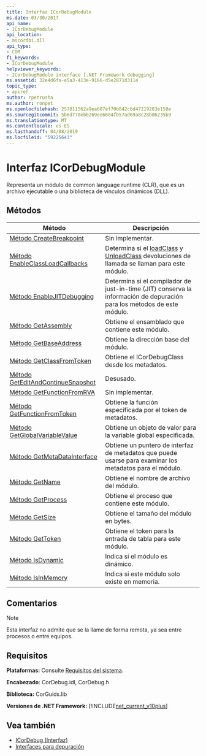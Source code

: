 ```yaml
---
title: Interfaz ICorDebugModule
ms.date: 03/30/2017
api_name:
- ICorDebugModule
api_location:
- mscordbi.dll
api_type:
- COM
f1_keywords:
- ICorDebugModule
helpviewer_keywords:
- ICorDebugModule interface [.NET Framework debugging]
ms.assetid: 32e4d6fa-e5a3-413e-9166-d5e2871d3114
topic_type:
- apiref
author: rpetrusha
ms.author: ronpet
ms.openlocfilehash: 257011562a9ea687ef70b842c6d47219283e158e
ms.sourcegitcommit: 5b6d778ebb269ee6684fb57ad69a8c28b06235b9
ms.translationtype: MT
ms.contentlocale: es-ES
ms.lasthandoff: 04/08/2019
ms.locfileid: "59225643"
---
```

# <a name="icordebugmodule-interface"></a>Interfaz ICorDebugModule

Representa un módulo de common language runtime (CLR), que es un archivo ejecutable o una biblioteca de vínculos dinámicos (DLL).  
  
## <a name="methods"></a>Métodos  
  
|Método|Descripción|  
|------------|-----------------|  
|[Método CreateBreakpoint](../../../../docs/framework/unmanaged-api/debugging/icordebugmodule-createbreakpoint-method.md)|Sin implementar.|  
|[Método EnableClassLoadCallbacks](../../../../docs/framework/unmanaged-api/debugging/icordebugmodule-enableclassloadcallbacks-method.md)|Determina si el [loadClass](../../../../docs/framework/unmanaged-api/debugging/icordebugmanagedcallback-loadclass-method.md) y [UnloadClass](../../../../docs/framework/unmanaged-api/debugging/icordebugmanagedcallback-unloadclass-method.md) devoluciones de llamada se llaman para este módulo.|  
|[Método EnableJITDebugging](../../../../docs/framework/unmanaged-api/debugging/icordebugmodule-enablejitdebugging-method.md)|Determina si el compilador de just-in-time (JIT) conserva la información de depuración para los métodos de este módulo.|  
|[Método GetAssembly](../../../../docs/framework/unmanaged-api/debugging/icordebugmodule-getassembly-method.md)|Obtiene el ensamblado que contiene este módulo.|  
|[Método GetBaseAddress](../../../../docs/framework/unmanaged-api/debugging/icordebugmodule-getbaseaddress-method.md)|Obtiene la dirección base del módulo.|  
|[Método GetClassFromToken](../../../../docs/framework/unmanaged-api/debugging/icordebugmodule-getclassfromtoken-method.md)|Obtiene el ICorDebugClass desde los metadatos.|  
|[Método GetEditAndContinueSnapshot](../../../../docs/framework/unmanaged-api/debugging/icordebugmodule-geteditandcontinuesnapshot-method.md)|Desusado.|  
|[Método GetFunctionFromRVA](../../../../docs/framework/unmanaged-api/debugging/icordebugmodule-getfunctionfromrva-method.md)|Sin implementar.|  
|[Método GetFunctionFromToken](../../../../docs/framework/unmanaged-api/debugging/icordebugmodule-getfunctionfromtoken-method.md)|Obtiene la función especificada por el token de metadatos.|  
|[Método GetGlobalVariableValue](../../../../docs/framework/unmanaged-api/debugging/icordebugmodule-getglobalvariablevalue-method.md)|Obtiene un objeto de valor para la variable global especificada.|  
|[Método GetMetaDataInterface](../../../../docs/framework/unmanaged-api/debugging/icordebugmodule-getmetadatainterface-method.md)|Obtiene un puntero de interfaz de metadatos que puede usarse para examinar los metadatos para el módulo.|  
|[Método GetName](../../../../docs/framework/unmanaged-api/debugging/icordebugmodule-getname-method.md)|Obtiene el nombre de archivo del módulo.|  
|[Método GetProcess](../../../../docs/framework/unmanaged-api/debugging/icordebugmodule-getprocess-method.md)|Obtiene el proceso que contiene este módulo.|  
|[Método GetSize](../../../../docs/framework/unmanaged-api/debugging/icordebugmodule-getsize-method.md)|Obtiene el tamaño del módulo en bytes.|  
|[Método GetToken](../../../../docs/framework/unmanaged-api/debugging/icordebugmodule-gettoken-method.md)|Obtiene el token para la entrada de tabla para este módulo.|  
|[Método IsDynamic](../../../../docs/framework/unmanaged-api/debugging/icordebugmodule-isdynamic-method.md)|Indica si el módulo es dinámico.|  
|[Método IsInMemory](../../../../docs/framework/unmanaged-api/debugging/icordebugmodule-isinmemory-method.md)|Indica si este módulo solo existe en memoria.|  
  
## <a name="remarks"></a>Comentarios  
  
> [!NOTE]
>  Esta interfaz no admite que se la llame de forma remota, ya sea entre procesos o entre equipos.  
  
## <a name="requirements"></a>Requisitos  
 **Plataformas:** Consulte [Requisitos del sistema](../../../../docs/framework/get-started/system-requirements.md).  
  
 **Encabezado**: CorDebug.idl, CorDebug.h  
  
 **Biblioteca:** CorGuids.lib  
  
 **Versiones de .NET Framework:** [!INCLUDE[net_current_v10plus](../../../../includes/net-current-v10plus-md.md)]  
  
## <a name="see-also"></a>Vea también

- [ICorDebug (Interfaz)](../../../../docs/framework/unmanaged-api/debugging/icordebug-interface.md)
- [Interfaces para depuración](../../../../docs/framework/unmanaged-api/debugging/debugging-interfaces.md)

